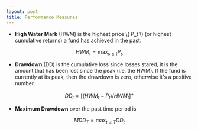 ```yaml
---
layout: post
title: Performance Measures
---
```


- **High Water Mark** (HWM) is the highest price \\( P_t \\) (or highest cumulative returns) a fund has achieved in the past.

$$
HWM_t = \max_{s \leq t} P_s
$$

- **Drawdown** (DD) is the cumulative loss since losses stared, it is the amount that has been lost since the peak (i.e. the HWM). If the fund is currently at its peak, then the drawdown is zero, otherwise it's a positive number.

$$
DD_t = \big[ (HWM_t - P_t) / HWM_t \big]^+
$$

- **Maximum Drawdown** over the past time period is

$$
MDD_T = \max_{t \leq T} DD_t
$$

